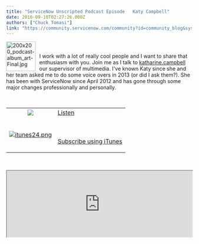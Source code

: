 ```yaml
---
title: "ServiceNow Unscripted Podcast Episode   Katy Campbell"
date: 2016-09-10T02:27:26.000Z
authors: ["Chuck Tomasi"]
link: "https://community.servicenow.com/community?id=community_blog&sys_id=592e666ddbd0dbc01dcaf3231f961968"
---
```

<p><img class="image-1 jive-image" style="width: 80px; height: 80px; float: left; margin-right: 10px;" src="53c5c48adb9c5704ed6af3231f9619e1.iix" alt="200x200_podcast-album_art-Final.jpg" /></p>
<p> </p>
<p>I work with a lot of really cool people and I want to share that enthusiasm with you. Join me as I talk to <a class="jive-link-profile-small jive_macro jive_macro_user" title="katharine.campbell" href="/community?id=community_user_profile&user=e8bf82addb181fc09c9ffb651f9619e5" rel="nofollow">katharine.campbell</a> our supervisor of multimedia. I&#39;ve known Katy since she and her team asked me to do some voice overs in 2013 (or did I ask them?). She has been with ServiceNow since April 2012 and has gone through some major changes professionally and personally.</p>
<p> </p>
<table border="0px"><tbody><tr><td class="podcast" style="text-align: center;"><a title="Listen" href="https://omny.fm/shows/servicenow-cloudcast/episode-002-servicenow-unscripted-katy-campbell-1" rel="nofollow"><img src="ec03ab39dbd01fc068c1fb651f9619f1.iix" /></a></td><td class="podcast"><a title="https://soundcloud.com/servicenow-techbytes/episode-002-katy-campbell?in&#61;servicenow-techbytes/sets/servicenow-unscripted" href="https://soundcloud.com/servicenow-techbytes/episode-002-katy-campbell?in&#61;servicenow-techbytes/sets/servicenow-unscripted" rel="nofollow"> Listen</a></td></tr><tr><td class="podcast"><a href="https://itunes.apple.com/us/podcast/servicenow-techbytes/id1038560176?mt&#61;2" rel="nofollow"><img class="image-3 jive-image" src="8c7b6086dbd4dfc03eb27a9e0f961918.iix" alt="itunes24.png" /></a></td><td class="podcast">
<p> </p>
<p><a title="tunes.apple.com/us/podcast/servicenow-techbytes/id1038560176?mt&#61;2" href="https://itunes.apple.com/us/podcast/servicenow-techbytes/id1038560176?mt&#61;2" rel="nofollow">Subscribe using iTunes</a></p>
</td></tr></tbody></table>
<p> </p>
<p><iframe src="https://omny.fm/shows/servicenow-cloudcast/episode-002-servicenow-unscripted-katy-campbell-1/embed?style&#61;cover" width="100%" height="180"></iframe></p>